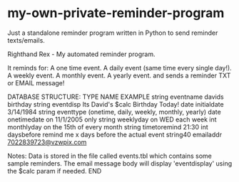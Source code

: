 # my-own-private-reminder-program
Just a standalone reminder program written in Python to send reminder texts/emails.


Righthand Rex - My automated reminder program. 

It reminds for:
A one time event.
A daily event (same time every single day!).
A weekly event.
A monthly event.
A yearly event.
and sends a reminder TXT or EMAIL message!

DATABASE STRUCTURE:
TYPE      NAME			    EXAMPLE
string    eventname  		davids birthday
string    eventdisp		Its David's $calc Birthday Today! 
date      initialdate 		3/14/1984
string    eventtype 		(onetime, daily, weekly, monthly, yearly)
date      onetimedate		on 11/1/2005 only
string    weeklyday 		on WED each week
int       monthlyday		on the 15th of every month
string    timetoremind 		21:30
int       daysbefore		remind me x days before the actual event
string40  emailaddr		7022839723@vzwpix.com

Notes: 
Data is stored in the file called events.tbl which contains some sample reminders.
The email message body will display 'eventdisplay' using the $calc param if needed.
END
